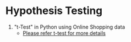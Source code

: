 # Hypothesis Testing #

1) "t-Test" in Python using Online Shopping data
    - [Please refer t-test for more details](https://github.com/jmps967/Statistics/blob/master/HypothesisTesting/t-test(31.3.2020).md)

